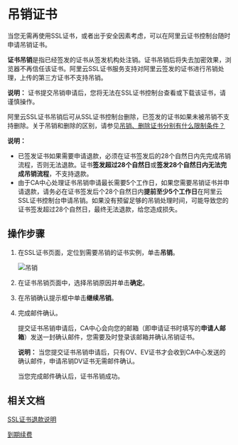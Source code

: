 # 吊销证书

当您无需再使用SSL证书，或者出于安全因素考虑，可以在阿里云证书控制台随时申请吊销证书。

**证书吊销**是指已经签发的证书从签发机构处注销。证书吊销后将失去加密效果，浏览器不再信任该证书。阿里云SSL证书服务支持对阿里云签发的证书进行吊销处理，上传的第三方证书不支持吊销。

**说明：** 证书提交吊销申请后，您将无法在SSL证书控制台查看或下载该证书，请谨慎操作。

阿里云SSL证书吊销后可从SSL证书控制台删除，已签发的证书如果未被吊销不支持删除。关于吊销和删除的区别，请参见[吊销、删除证书分别有什么限制条件？](/intl.zh-CN/证书管理/常见问题/吊销证书和删除证书有什么区别？.md)

**说明：**

-   已签发证书如果需要申请退款，必须在证书签发后的28个自然日内先完成吊销流程，否则无法退款。证书**签发超过28个自然日**或**签发28个自然日内无法完成吊销流程**，不支持退款。
-   由于CA中心处理证书吊销申请最长需要5个工作日，如果您需要吊销证书并申请退款，请务必在证书签发后个28个自然日内**提前至少5个工作日**在阿里云SSL证书控制台申请吊销。如果没有预留足够的吊销处理时间，可能导致您的证书签发超过28个自然日，最终无法退款，给您造成损失。

## 操作步骤

1.  在SSL证书页面，定位到需要吊销的证书实例，单击**吊销**。

    ![吊销](https://static-aliyun-doc.oss-accelerate.aliyuncs.com/assets/img/zh-CN/3516669951/p39609.png)

2.  在证书吊销页面中，选择吊销原因并单击**确定**。

3.  在吊销确认提示框中单击**继续吊销**。

4.  完成邮件确认。

    提交证书吊销申请后，CA中心会向您的邮箱（即申请证书时填写的**申请人邮箱**）发送一封确认邮件，您需要及时登录该邮箱并确认吊销证书。

    **说明：** 当您提交证书吊销申请后，只有OV、EV证书才会收到CA中心发送的确认邮件，申请吊销DV证书无需邮件确认。

    当您完成邮件确认后，证书吊销成功。


## 相关文档

[SSL证书退款说明](/intl.zh-CN/产品定价/SSL证书退款说明.md)

[到期续费](/intl.zh-CN/产品定价/到期续费.md)


